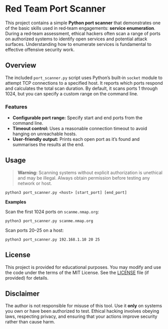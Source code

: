 # Red Team Port Scanner

This project contains a simple **Python port scanner** that demonstrates one of the basic skills used in red‑team engagements: **service enumeration**. During a red‑team assessment, ethical hackers often scan a range of ports on authorized systems to identify open services and potential attack surfaces. Understanding how to enumerate services is fundamental to effective offensive security work.

## Overview

The included `port_scanner.py` script uses Python’s built‑in `socket` module to attempt TCP connections to a specified host. It reports which ports respond and calculates the total scan duration. By default, it scans ports 1 through 1024, but you can specify a custom range on the command line.

### Features

- **Configurable port range:** Specify start and end ports from the command line.
- **Timeout control:** Uses a reasonable connection timeout to avoid hanging on unreachable hosts.
- **User‑friendly output:** Prints each open port as it’s found and summarises the results at the end.

## Usage

> **Warning:** Scanning systems without explicit authorization is unethical and may be illegal. Always obtain permission before testing any network or host.

```
python3 port_scanner.py <host> [start_port] [end_port]
```

**Examples**

Scan the first 1024 ports on `scanme.nmap.org`:

```
python3 port_scanner.py scanme.nmap.org
```

Scan ports 20–25 on a host:

```
python3 port_scanner.py 192.168.1.10 20 25
```

## License

This project is provided for educational purposes. You may modify and use the code under the terms of the MIT License. See the [LICENSE](LICENSE) file (if provided) for details.

## Disclaimer

The author is not responsible for misuse of this tool. Use it **only** on systems you own or have been authorized to test. Ethical hacking involves obeying laws, respecting privacy, and ensuring that your actions improve security rather than cause harm.

